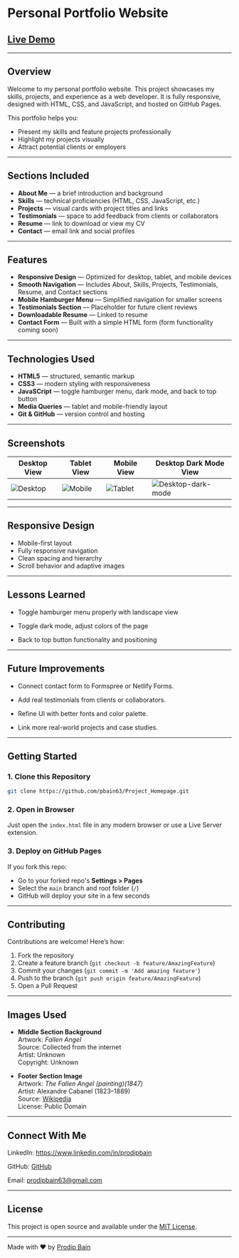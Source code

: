 # Personal Portfolio Website

## [Live Demo](https://pbain63.github.io/portfolio)

---

## Overview

Welcome to my personal portfolio website. This project showcases my skills, projects, and experience as a web developer. It is fully responsive, designed with HTML, CSS, and JavaScript, and hosted on GitHub Pages.

This portfolio helps you:

- Present my skills and feature projects professionally
- Highlight my projects visually
- Attract potential clients or employers

---

## Sections Included

- **About Me** — a brief introduction and background
- **Skills** — technical proficiencies (HTML, CSS, JavaScript, etc.)
- **Projects** — visual cards with project titles and links
- **Testimonials** — space to add feedback from clients or collaborators
- **Resume** — link to download or view my CV
- **Contact** — email link and social profiles

---

## Features

- **Responsive Design** — Optimized for desktop, tablet, and mobile devices
- **Smooth Navigation** — Includes About, Skills, Projects, Testimonials, Resume, and Contact sections
- **Mobile Hamburger Menu** — Simplified navigation for smaller screens
- **Testimonials Section** — Placeholder for future client reviews
- **Downloadable Resume** — Linked to resume
- **Contact Form** — Built with a simple HTML form (form functionality coming soon)

---

## Technologies Used

- **HTML5** — structured, semantic markup
- **CSS3** — modern styling with responsiveness
- **JavaSCript** — toggle hamburger menu, dark mode, and back to top button
- **Media Queries** — tablet and mobile-friendly layout
- **Git & GitHub** — version control and hosting

---

## Screenshots

| Desktop View                                         | Tablet View                                        | Mobile View                                        | Desktop Dark Mode View                                              |
| ---------------------------------------------------- | -------------------------------------------------- | -------------------------------------------------- | ------------------------------------------------------------------- |
| ![Desktop](assets/screenshots/portfolio-desktop.jpg) | ![Mobile](assets/screenshots/portfolio-tablet.jpg) | ![Tablet](assets/screenshots/portfolio-mobile.jpg) | ![Desktop-dark-mode](assets/screenshots/portfolio-desktop-dark.jpg) |

---

## Responsive Design

- Mobile-first layout
- Fully responsive navigation
- Clean spacing and hierarchy
- Scroll behavior and adaptive images

---

## Lessons Learned

- Toggle hamburger menu properly with landscape view

- Toggle dark mode, adjust colors of the page

- Back to top button functionality and positioning

---

## Future Improvements

- Connect contact form to Formspree or Netlify Forms.

- Add real testimonials from clients or collaborators.

- Refine UI with better fonts and color palette.

- Link more real-world projects and case studies.

---

## Getting Started

### 1. Clone this Repository

```bash
git clone https://github.com/pbain63/Project_Homepage.git
```

### 2. Open in Browser

Just open the `index.html` file in any modern browser or use a Live Server extension.

### 3. Deploy on GitHub Pages

If you fork this repo:

- Go to your forked repo's **Settings > Pages**
- Select the `main` branch and root folder (`/`)
- GitHub will deploy your site in a few seconds

---

## Contributing

Contributions are welcome! Here’s how:

1. Fork the repository
2. Create a feature branch (`git checkout -b feature/AmazingFeature`)
3. Commit your changes (`git commit -m 'Add amazing feature'`)
4. Push to the branch (`git push origin feature/AmazingFeature`)
5. Open a Pull Request

---

## Images Used

- **Middle Section Background**  
  Artwork: _Fallen Angel_  
  Source: Collected from the internet  
  Artist: Unknown  
  Copyright: Unknown

- **Footer Section Image**  
  Artwork: _The Fallen Angel (painting)(1847)_  
  Artist: Alexandre Cabanel (1823–1889)  
  Source: [Wikipedia](<https://en.wikipedia.org/wiki/The_Fallen_Angel_(painting)#/media/File:Fallen_Angel_(Alexandre_Cabanel)_crop.jpg>)  
  License: Public Domain

---

## Connect With Me

LinkedIn: https://www.linkedin.com/in/prodipbain

GitHub: [GitHub](https://github.com/pbain63)

Email: prodipbain63@gmail.com

---

## License

This project is open source and available under the [MIT License](LICENSE).

---

Made with ❤️ by [Prodip Bain](https://github.com/pbain63)

